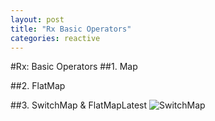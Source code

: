 ```yaml
---
layout: post
title: "Rx Basic Operators"
categories: reactive
---
```


#Rx: Basic Operators
##1. Map

##2. FlatMap

##3. SwitchMap & FlatMapLatest
![SwitchMap](https://i.stack.imgur.com/Tn8KA.png)